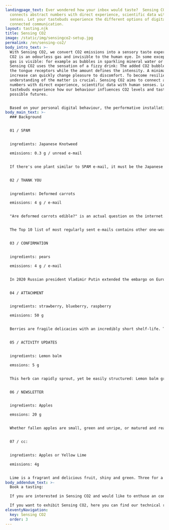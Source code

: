 ```yaml
---
landingpage_text: Ever wondered how your inbox would taste?  Sensing CO2
  connects abstract numbers with direct experience, scientific data with human
  senses. Let your tastebuds experience the different options of digital,
  connected communication.
layout: tasting.njk
title: Sensing CO2
image: /static/img/sensingco2-setup.jpg
permalink: /en/sensing-co2/
body_intro_text: >-
  With Sensing CO2, we convert CO2 emissions into a sensory taste experience.
  CO2 is an odourless gas and invisible to the human eye. In some exceptions the
  gas is visible: for example as bubbles in sparkling mineral water or sodas.
  Sensing CO2 uses the sensation of a fizzy drink: The added CO2 bubbles trigger
  the tongue receptors while the amount defines the intensity. A minimal
  increase can quickly change pleasure to discomfort. To become resilient, an
  understanding of the matter is crucial. Sensing CO2 aims to connect abstract
  numbers with direct experience, scientific data with human senses. Let your
  tastebuds experience how our behaviour influences CO2 levels and taste
  possible futures.


  Based on your personal digital behaviour, the performative installation will enable you to experience different soft drinks, making you taste the different modes of digital, connected communication.
body_main_text: >-
  ### Background


  01 / SPAM 


  ingredients: Japanese Knotweed

  emissions: 0.3 g / unread e-mail


  If there's one plant similar to SPAM e-mail, it must be the Japanese Knotweed. This very vigorous perennial plant is a very persistent weed. It's tough stems grow through concrete and can cause damage to buildings, pipes and roads. On top of that, it is so persistent that once it has rooted, it is incredibly difficult to get rid of. So much so, that there are Knotweed control companies who basically act as SPAM filter. What to do about it yourself? Be scarce with sharing your e-mail adress and adjust your SPAM filter every season. As for the Knotweed: try to weaken the plant by cutting the stems several times per growing cycle. The shoots should be discarded (...not in the compost where they will grow). But why waste Knotweed when the plant is edible? With a taste similar to rhubarb, sour, tart and tangy, Japanese Knotweed is the ideal ingredient for this refreshing lemonade. 


  02 / THANK YOU 


  ingredients: Deformed carrots

  emissions: 4 g / e-mail


  "Are deformed carrots edible?" is an actual question on the internet. Yes! They taste just like their straight companions! Please don't discriminate based on appearance. Also: Think twice about sending that e-mail simply containing 'Thank you!' or 'thanks!!' or perhaps 'thx'. The exceptionally shaped carrot is our mascotte for being overly perfect and polite. If every Dutch person sent one less thank you e-mail per day, it would save 5073 tonnes of carbon a year - equivalent to 25,052 flights to Madrid. Let's save the world with imperfection! 


  The Top 10 list of most regularly sent e-mails contains other one-word-mails to perhaps skip every once in a while: 1. Thank you 2. Thanks 3. Have a good weekend 4. Received 5. Appreciated 6. Have a good evening 7. Did you get/see this? 8. Cheers 9. You too 10. LOL


  03 / CONFIRMATION  


  ingredients: pears 

  emissions: 4 g / e-mail


  In 2020 Russian president Vladimir Putin extended the embargo on European food until 2022. Dutch and Belgian pear farmers suffer particularly and experience volatile sales. Take a look at your inbox and count the confirmation e-mails. Why not put an embargo on those too! When ordering just one item online, you can receive up to 8 e-mails: confirmation of your account, confirmation of your order, confirmation that the package is sent out, confirmation that the package arrived at the distribution center.. and so forth. One confirmation is enough! Time for an automated email boycott! 


  04 / ATTACHMENT  


  ingredients: strawberry, blueberry, raspberry

  emissions: 50 g


  Berries are fragile delicacies with an incredibly short shelf-life. This makes them one of the most wasted fruits. Yet their packaging and transport is a highly consuming affair. If e-mails were fruits, large attachments would be berries. Sending high-resolution photos and extensive .pdf files is the most consuming e-mail variant. Such files are better stored on a (local) server with a shareable direct link. 


  05 / ACTIVITY UPDATES


  ingredients: Lemon balm

  emssions: 5 g


  This herb can rapidly sprout, yet be easily structured: Lemon balm grows in clumps and spreads by seeds and vegetatively (a new seedling germinates from a fragment of the parent plant). Once you start growing it, there's almost always too much, just like those activity updates in your inbox. Activity updates are e-mails sent by social platforms such as Facebook, Slack or Teams. It is a practical feature to not miss important messages. But does it also happen to you, that your entire inbox is overwhelmed with updates? These e-mails of notifications of updates of activities are like the overly energetic lemon balm, adjust to taste.


  06 / NEWSLETTER


  ingredients: Apples

  emssions: 20 g


  Whether fallen apples are small, green and unripe, or matured and ready to harvest: they are the result of a trees' natural size reduction. This moment is called “June drop”. An inbox can sometimes look quite similar to the ground underneath a tree: scattered with newsletters that stay unread until the next season or are deleted without being read. Receiving mail from senders that you haven't signed up for? There should always be an 'unsubscribe' link at the end of an e-mail. Pour yourself a glass of lemonade, unsuscribe from all those unread newsletters and save up to 60kg of CO2 emissions in a year (which is equal to producing 1kg of beef)! 


  07 / cc:


  ingredients: Apples or Yellow Lime

  emissions: 4g


  Lime is a fragrant and delicious fruit, shiny and green. Three for a euro? Often it happens that only one is eaten while the others stay untouched and dry up and turn yellow. Their fate is similar to many cc: e-mail's, received, unread and slowly loosing relevance. On the contrary, yellow limes are still full of flavour and have been used to make this zesty lemonade.
body_addendum_text: >-
  Book a tasting:

  If you are interested in Sensing CO2 and would like to enthuse an conversation by and create an unique experience for your organization or event, you can contact Leanne. 

  If you want to exhibit Sensing CO2, here you can find our technical rider.
eleventyNavigation:
  key: Sensing CO2
  order: 3
---
```

